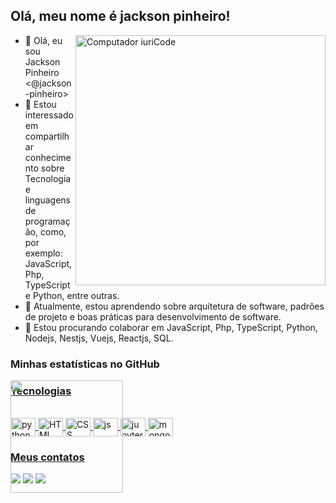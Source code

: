 ## Olá, meu nome é jackson pinheiro!

<img src="https://raw.githubusercontent.com/MicaelliMedeiros/micaellimedeiros/master/image/computer-illustration.png" min-width="400px" max-width="400px" width="400px" align="right" alt="Computador iuriCode">

<p align="left">
  <ul>
    <li>👋 Olá, eu sou Jackson Pinheiro <@jackson-pinheiro></li>
    <li>👀 Estou interessado em compartilhar conhecimento sobre Tecnologia e linguagens de programação, como, por exemplo: JavaScript, Php, TypeScript e Python, entre outras.</li>
    <li>🌱 Atualmente, estou aprendendo sobre arquitetura de software, padrões de projeto e boas práticas para desenvolvimento de software.</li>
    <li>💞️ Estou procurando colaborar em JavaScript, Php, TypeScript, Python, Nodejs, Nestjs, Vuejs, Reactjs, SQL.</li>    
   </ul>

### Minhas estatísticas no GitHub

<div>
<a href="https://github.com/jackson-pinheiro">
<img height="180em" style="position: absolute" src="https://github-readme-stats.vercel.app/api?username=jackson-pinheiro&locale=pt-br&layout=default&show_icons=true&custom_title=jackson pinheiro Status&theme=dark&include_all_commits=true&count_private=true"/></li>
<img height="180em" style="position: absolute" src="https://github-readme-stats.vercel.app/api/top-langs/?username=jackson-pinheiro&locale=pt-br&layout=compact&langs_count=7&theme=dark"/></li>
</div> 

### Tecnologias
  <div style="display: inline_block"><br>
  <img align="center" alt="python" height="30" width="40" src="https://cdn.jsdelivr.net/gh/devicons/devicon/icons/python/python-original.svg">
  <img align="center" alt="HTML" height="30" width="40" src="https://cdn.jsdelivr.net/gh/devicons/devicon/icons/html5/html5-original.svg">
  <img align="center" alt="CSS" height="30" width="40" src="https://cdn.jsdelivr.net/gh/devicons/devicon/icons/css3/css3-original.svg">
  <img align="center" alt="js" height="30" width="40" src="https://cdn.jsdelivr.net/gh/devicons/devicon/icons/javascript/javascript-original.svg">
  <img align="center" alt="jupyter" height="30" width="40" src="https://cdn.jsdelivr.net/gh/devicons/devicon/icons/jupyter/jupyter-original.svg">
  <img align="center" alt="mongo" height="30" width="40" src="https://cdn.jsdelivr.net/gh/devicons/devicon/icons/mongodb/mongodb-original.svg">
          
    
</div>
</div>

### Meus contatos
  <div>
  <a href="https://www.linkedin.com/in/jackson-pinheiro/" target="_blank"><img src="https://img.shields.io/badge/LinkedIn-0077B5?style=for-the-badge&logo=linkedin&logoColor=white" target="_blank"></a>
  <a href="https://www.instagram.com/jacks0on/" target="_blank"><img src="https://img.shields.io/badge/Instagram-E4405F?style=for-the-badge&logo=instagram&logoColor=white" target="_blank"></a>
  <a href = "mailto:jacksonxd0@gmail.com"><img src="https://img.shields.io/badge/Gmail-D14836?style=for-the-badge&logo=gmail&logoColor=white" target="_blank"></a>
  


